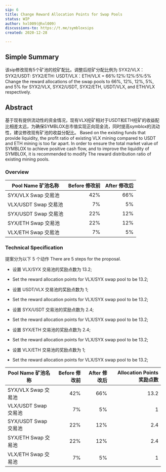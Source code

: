 ```yaml
---
sip: 6
title: Change Reward Allocation Points for Swap Pools
status: WIP
author: hxl009(@hxl009)
discussions-to: https://t.me/symbloxsips
created: 2020-12-28

---
```

## Simple Summary

该sip修改现有5个矿池的挖矿配比。调整后挖矿分配比例为 SYX2/VLX：SYX2/USDT: SYX2/ETH: USDT/VLX：ETH/VLX = 66%:12%:12%:5%:5%
Change the reward allocations of the swap pools to 66%, 12%, 12%, 5%, and 5% for SYX2/VLX, SYX2/USDT, SYX2/ETH, USDT/VLX, and ETH/VLX respectively.

## Abstract

基于现有提供流动性的资金情况，现有VLX挖矿相对于USDT和ETH挖矿的收益配比相差太远，为确保SYMBLOX总市值实现正向现金流，同时提高symblox的流动性，建议修改现有矿池的收益分配比。
Based on the existing funds that provide liquidity, the profit ratio of existing VLX mining compared to USDT and ETH mining is too far apart. In order to ensure the total market value of SYMBLOX to achieve positive cash flow, and to improve the liquidity of SYMBLOX, it is recommended to modify The reward distribution ratio of existing mining pools.

### Overview

| Pool Name 矿池名称 | Before 修改前 | After 修改后
|---|---:|---:|
| SYX/VLX  Swap 交易池 | 42% | 66% |
| VLX/USDT  Swap 交易池 | 7%  |  5% |
| SYX/USDT Swap 交易池 | 22% | 12% |
| SYX/ETH  Swap 交易池 | 22% | 12% |
| VLX/ETH   Swap 交易池 | 7%  |  5% |

### Technical Specification

提案分为以下 5 个动作
There are 5 steps for the proposal. 

- 设置 VLX/SYX 交易池的奖励点数为 13.2;
- Set the reward allocation points for VLX/SYX swap pool to be 13.2;

- 设置 USDT/VLX 交易池的奖励点数为 1;
- Set the reward allocation points for VLX/SYX swap pool to be 13.2;

- 设置 SYX/USDT 交易池的奖励点数为 2.4;
- Set the reward allocation points for VLX/SYX swap pool to be 13.2;

- 设置 SYX/ETH 交易池的奖励点数为 2.4;
- Set the reward allocation points for VLX/SYX swap pool to be 13.2;

- 设置 VLX/ETH 交易池的奖励点数为 1;
- Set the reward allocation points for VLX/SYX swap pool to be 13.2;

| Pool Name 矿池名称 | Before 修改前 | After 修改后 | Allocation Points 奖励点数 |
|---|---:|---:|---:|
| SYX/VLX  Swap 交易池 | 42% | 66% | 13.2 |
| VLX/USDT  Swap 交易池 | 7%  |  5% | 1 |
| SYX/USDT Swap 交易池 | 22% | 12% | 2.4 |
| SYX/ETH  Swap 交易池 | 22% | 12% | 2.4 |
| VLX/ETH   Swap 交易池 | 7%  |  5% | 1 |
